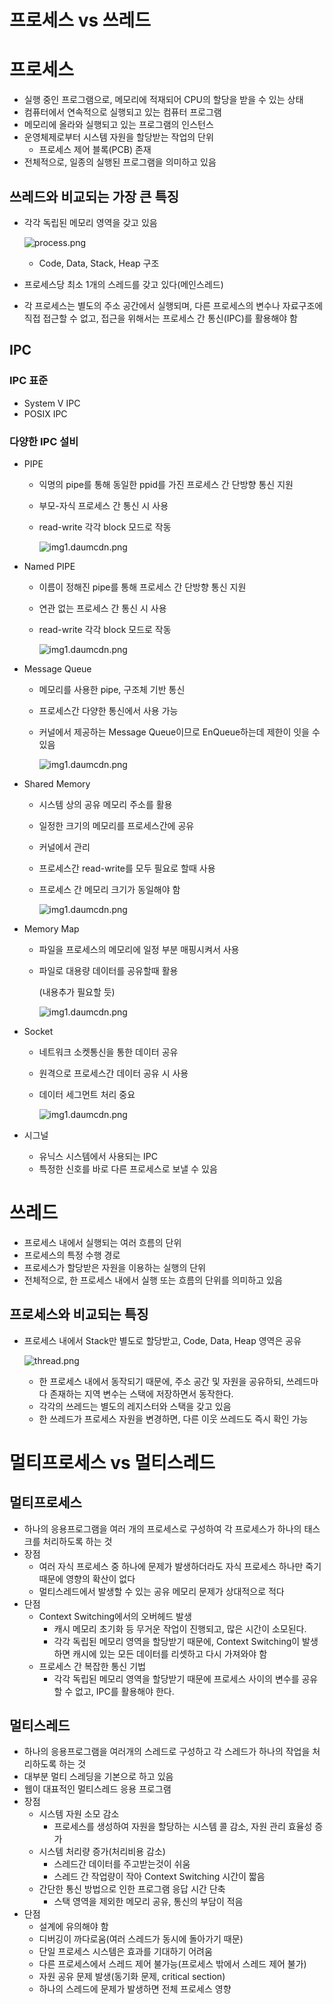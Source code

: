 # 프로세스 vs 쓰레드

# 프로세스

- 실행 중인 프로그램으로, 메모리에 적재되어 CPU의 할당을 받을 수 있는 상태
- 컴퓨터에서 연속적으로 실행되고 있는 컴퓨터 프로그램
- 메모리에 올라와 실행되고 있는 프로그램의 인스턴스
- 운영체제로부터 시스템 자원을 할당받는 작업의 단위
    - 프로세스 제어 블록(PCB) 존재
- 전체적으로, 일종의 실행된 프로그램을 의미하고 있음

## 쓰레드와 비교되는 가장 큰 특징

- 각각 독립된 메모리 영역을 갖고 있음
    
    ![process.png](프로세스와쓰레드/process.png)
    
    - Code, Data, Stack, Heap 구조
- 프로세스당 최소 1개의 스레드를 갖고 있다(메인스레드)
- 각 프로세스는 별도의 주소 공간에서 실행되며, 다른 프로세스의 변수나 자료구조에 직접 접근할 수 없고, 접근을 위해서는 프로세스 간 통신(IPC)를 활용해야 함

## IPC

### IPC 표준

- System V IPC
- POSIX IPC

### 다양한 IPC 설비

- PIPE
    - 익명의 pipe를 통해 동일한 ppid를 가진 프로세스 간 단방향 통신 지원
    - 부모-자식 프로세스 간 통신 시 사용
    - read-write 각각 block 모드로 작동
        
        ![img1.daumcdn.png](프로세스와쓰레드/img1.daumcdn.png)
        
- Named PIPE
    - 이름이 정해진 pipe를 통해 프로세스 간 단방향 통신 지원
    - 연관 없는 프로세스 간 통신 시 사용
    - read-write 각각 block 모드로 작동
        
        ![img1.daumcdn.png](프로세스와쓰레드/img1.daumcdn%201.png)
        
- Message Queue
    - 메모리를 사용한 pipe, 구조체 기반 통신
    - 프로세스간 다양한 통신에서 사용 가능
    - 커널에서 제공하는 Message Queue이므로 EnQueue하는데 제한이 잇을 수 있음
        
        ![img1.daumcdn.png](프로세스와쓰레드/img1.daumcdn%202.png)
        
- Shared Memory
    - 시스템 상의 공유 메모리 주소를 활용
    - 일정한 크기의 메모리를 프로세스간에 공유
    - 커널에서 관리
    - 프로세스간 read-write를 모두 필요로 할때 사용
    - 프로세스 간 메모리 크기가 동일해야 함
        
        ![img1.daumcdn.png](프로세스와쓰레드/img1.daumcdn%203.png)
        
- Memory Map
    - 파일을 프로세스의 메모리에 일정 부분 매핑시켜서 사용
    - 파일로 대용량 데이터를 공유할때 활용
        
        (내용추가 필요할 듯)
        
        ![img1.daumcdn.png](프로세스와쓰레드/img1.daumcdn%204.png)
        
- Socket
    - 네트워크 소켓통신을 통한 데이터 공유
    - 원격으로 프로세스간 데이터 공유 시 사용
    - 데이터 세그먼트 처리 중요
        
        ![img1.daumcdn.png](프로세스와쓰레드/img1.daumcdn%205.png)
        
- 시그널
    - 유닉스 시스템에서 사용되는 IPC
    - 특정한 신호를 바로 다른 프로세스로 보낼 수 있음

# 쓰레드

- 프로세스 내에서 실행되는 여러 흐름의 단위
- 프로세스의 특정 수행 경로
- 프로세스가 할당받은 자원을 이용하는 실행의 단위
- 전체적으로, 한 프로세스 내에서 실행 또는 흐름의 단위를 의미하고 있음

## 프로세스와 비교되는 특징

- 프로세스 내에서 Stack만 별도로 할당받고, Code, Data, Heap 영역은 공유
    
    ![thread.png](프로세스와쓰레드/thread.png)
    
    - 한 프로세스 내에서 동작되기 때문에, 주소 공간 및 자원을 공유하되, 쓰레드마다 존재하는 지역 변수는 스택에 저장하면서 동작한다.
    - 각각의 쓰레드는 별도의 레지스터와 스택을 갖고 있음
    - 한 쓰레드가 프로세스 자원을 변경하면, 다른 이웃 쓰레드도 즉시 확인 가능

# 멀티프로세스 vs 멀티스레드

## 멀티프로세스

- 하나의 응용프로그램을 여러 개의 프로세스로 구성하여 각 프로세스가 하나의 태스크를 처리하도록 하는 것
- 장점
    - 여러 자식 프로세스 중 하나에 문제가 발생하더라도 자식 프로세스 하나만 죽기 때문에 영향의 확산이 없다
    - 멀티스레드에서 발생할 수 있는 공유 메모리 문제가 상대적으로 적다
- 단점
    - Context Switching에서의 오버헤드 발생
        - 캐시 메모리 초기화 등 무거운 작업이 진행되고, 많은 시간이 소모된다.
        - 각각 독립된 메모리 영역을 할당받기 때문에, Context Switching이 발생하면 캐시에 있는 모든 데이터를 리셋하고 다시 가져와야 함
    - 프로세스 간 복잡한 통신 기법
        - 각각 독립된 메모리 영역을 할당받기 때문에 프로세스 사이의 변수를 공유할 수 없고, IPC를 활용해야 한다.

## 멀티스레드

- 하나의 응용프로그램을 여러개의 스레드로 구성하고 각 스레드가 하나의 작업을 처리하도록 하는 것
- 대부분 멀티 스레딩을 기본으로 하고 있음
- 웹이 대표적인 멀티스레드 응용 프로그램
- 장점
    - 시스템 자원 소모 감소
        - 프로세스를 생성하여 자원을 할당하는 시스템 콜 감소, 자원 관리 효율성 증가
    - 시스템 처리량 증가(처리비용 감소)
        - 스레드간 데이터를 주고받는것이 쉬움
        - 스레드 간 작업량이 작아  Context Switching 시간이  짧음
    - 간단한 통신 방법으로 인한 프로그램 응답 시간 단축
        - 스택 영역을 제외한 메모리 공유, 통신의 부담이 적음
- 단점
    - 설계에 유의해야 함
    - 디버깅이 까다로움(여러 스레드가 동시에 돌아가기 때문)
    - 단일 프로세스 시스템은 효과를 기대하기 어려움
    - 다른 프로세스에서 스레드 제어 불가능(프로세스 밖에서 스레드 제어 불가)
    - 자원 공유 문제 발생(동기화 문제, critical section)
    - 하나의 스레드에 문제가 발생하면 전체 프로세스 영향